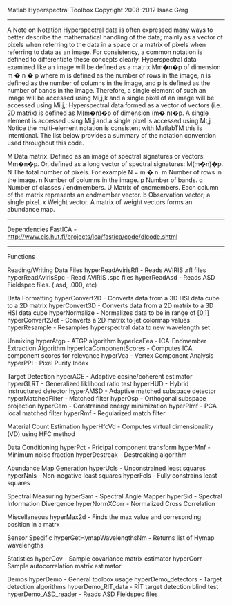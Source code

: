 Matlab Hyperspectral Toolbox
Copyright 2008-2012 Isaac Gerg

-------------------------------------------------------------------------
A Note on Notation
  Hyperspectral data is often expressed many ways to better describe the 
mathematical handling of the data; mainly as a vector of pixels when 
referring to the data in a space or a matrix of pixels when referring to 
data as an image. 
  For consistency, a common notation is defined to 
differentiate these concepts clearly. Hyperspectral data examined like an 
image will be defined as a matrix Mm�n�p of dimension m � n � p where m 
is defined as the number of rows in the image, n is defined as the 
number of columns in the image, and p is defined as the number of bands 
in the image. Therefore, a single element of such an image will be 
accessed using Mi,j,k and a single pixel of an image will be accessed 
using Mi,j,: Hyperspectral data formed as a vector of vectors 
(i.e. 2D matrix) is defined as M(m�n)�p of dimension (m� n)�p. 
A single element is accessed using Mi,j and a single pixel is 
accessed using M:,j . Notice the multi-element notation is consistent 
with MatlabTM this is intentional.
  The list below provides a summary of the notation convention used 
throughout this code.

M Data matrix. Defined as an image of spectral signatures or vectors:
  Mm�n�p. Or, defined as a long vector of spectral signatures:
  M(m�n)�p.
N The total number of pixels. For example N = m � n.
m Number of rows in the image.
n Number of columns in the image.
p Number of bands.
q Number of classes / endmembers.
U Matrix of endmembers. Each column of the matrix represents an
  endmember vector.
b Observation vector; a single pixel.
x Weight vector. A matrix of weight vectors forms an abundance
  map.

-------------------------------------------------------------------------
Dependencies
FastICA - http://www.cis.hut.fi/projects/ica/fastica/code/dlcode.shtml

-------------------------------------------------------------------------
Functions

Reading/Writing Data Files
  hyperReadAvirisRfl - Reads AVIRIS .rfl files
  hyperReadAvirisSpc - Read AVIRIS .spc files
  hyperReadAsd - Reads ASD Fieldspec files. (.asd, .000, etc)

Data Formatting
  hyperConvert2D - Converts data from a 3D HSI data cube to a 2D matrix
  hyperConvert3D - Converts data from a 2D matrix to a 3D HSI data cube
  hyperNormalize - Normalizes data to be in range of [0,1]
  hyperConvert2Jet - Converts a 2D matrix to jet colormap values
  hyperResample - Resamples hyperspectral data to new wavelength set

Unmixing
  hyperAtgp - ATGP algorithm
  hyperIcaEea - ICA-Endmember Extraction Algorithm
  hyperIcaComponentScores - Computes ICA component scores for relevance
  hyperVca - Vertex Component Analysis
  hyperPPI - Pixel Purity Index

Target Detection
  hyperACE - Adaptive cosine/coherent estimator
  hyperGLRT - Generalized liklihood ratio test
  hyperHUD - Hybrid instructured detector
  hyperAMSD - Adaptive matched subspace detector
  hyperMatchedFilter - Matched filter
  hyperOsp - Orthogonal subspace projection
  hyperCem - Constrained energy minimization
  hyperPlmf - PCA local matched filter
  hyperRmf - Regularized match filter

Material Count Estimation
  hyperHfcVd - Computes virtual dimensionality (VD) using HFC method

Data Conditioning
  hyperPct - Pricipal component transform
  hyperMnf - Minimum noise fraction
  hyperDestreak - Destreaking algorithm

Abundance Map Generation
  hyperUcls - Unconstrained least squares
  hyperNnls - Non-negative least squares
  hyperFcls - Fully constrains least squares

Spectral Measuring
  hyperSam - Spectral Angle Mapper
  hyperSid - Spectral Information Divergence
  hyperNormXCorr - Normalized Cross Correlation

Miscellaneous
  hyperMax2d - Finds the max value and corresonding position in a matrx

Sensor Specific
  hyperGetHymapWavelengthsNm - Returns list of Hymap wavelengths

Statistics
  hyperCov - Sample covariance matrix estimator
  hyperCorr - Sample autocorrelation matrix estimator

Demos
  hyperDemo - General toolbox usage
  hyperDemo_detectors - Target detection algorithms
  hyperDemo_RIT_data - RIT target detection blind test
  hyperDemo_ASD_reader - Reads ASD Fieldspec files



